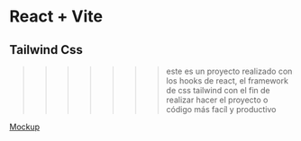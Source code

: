 # React + Vite

## Tailwind Css

>>>>>>> este es un proyecto realizado con los hooks de react, el framework de css tailwind con el fin de realizar hacer el proyecto o código más facíl y productivo

[Mockup](./diseño.png)